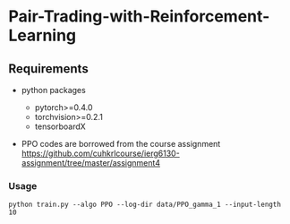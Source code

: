 # Pair-Trading-with-Reinforcement-Learning

## Requirements
* python packages
  * pytorch>=0.4.0
  * torchvision>=0.2.1
  * tensorboardX
  
* PPO codes are borrowed from the course assignment https://github.com/cuhkrlcourse/ierg6130-assignment/tree/master/assignment4

### Usage
```shell
python train.py --algo PPO --log-dir data/PPO_gamma_1 --input-length 10
```
